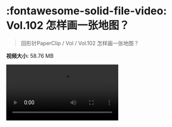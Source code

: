 # :fontawesome-solid-file-video: Vol.102 怎样画一张地图？

> 回形针PaperClip / Vol / Vol.102 怎样画一张地图？

**视频大小**: 58.76 MB

<div class="video"><video src="https://file.hsyhx.top/archive/回形针PaperClip/Vol/Vol.102 怎样画一张地图？.mp4" controls preload>🤔 您的浏览器不支持 video 标签</video></div>